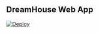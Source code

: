 DreamHouse Web App
------------------


<a href="https://heroku.com/deploy"><img src="https://www.herokucdn.com/deploy/button.svg" alt="Deploy"></a>
